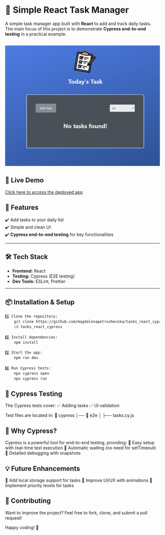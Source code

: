 # 📝 Simple React Task Manager

A simple task manager app built with **React** to add and track daily tasks. The main focus of this project is to demonstrate **Cypress end-to-end testing** in a practical example.

## ![Alt text](https://github.com/magdalenapetrushevska/tasks_react_cypress/blob/master/public/tasks.png)

## 🔗 Live Demo

[Click here to access the deployed app](https://today-tasks-manager.netlify.app/)

## 🚀 Features

✔️ Add tasks to your daily list  
✔️ Simple and clean UI  
✔️ **Cypress end-to-end testing** for key functionalities

---

## 🛠️ Tech Stack

- **Frontend:** React
- **Testing:** Cypress (E2E testing)
- **Dev Tools:** ESLint, Prettier

---

## 📦 Installation & Setup

```sh
1️⃣ Clone the repository:
    git clone https://github.com/magdalenapetrushevska/tasks_react_cypress.git
    cd tasks_react_cypress

2️⃣ Install dependencies:
    npm install

3️⃣ Start the app:
    npm run dev

4️⃣ Run Cypress tests:
    npx cypress open
    npx cypress run
```

## 🧪 Cypress Testing

The Cypress tests cover:
✅ Adding tasks
✅ UI validation

Test files are located in:
📂 cypress
│── 📂 e2e
│ ├── tasks.cy.js

## 📌 Why Cypress?

Cypress is a powerful tool for end-to-end testing, providing:
🔹 Easy setup with real-time test execution
🔹 Automatic waiting (no need for setTimeout)
🔹 Detailed debugging with snapshots

## 💡 Future Enhancements

🔹 Add local storage support for tasks
🔹 Improve UI/UX with animations
🔹 Implement priority levels for tasks

## 🤝 Contributing

Want to improve the project? Feel free to fork, clone, and submit a pull request!

Happy coding! 🚀
